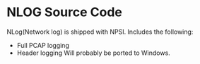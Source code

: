 # NLOG Source Code
NLog(Network log) is shipped with NPSI. Includes the following:
 - Full PCAP logging
 - Header logging
Will probably be ported to Windows.
